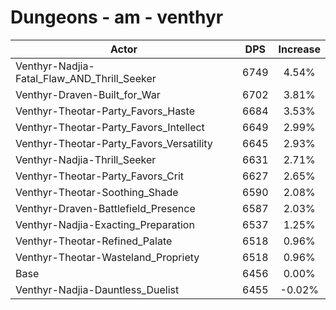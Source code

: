 # Dungeons - am - venthyr
| Actor | DPS | Increase |
|---|:---:|:---:|
|Venthyr-Nadjia-Fatal_Flaw_AND_Thrill_Seeker|6749|4.54%|
|Venthyr-Draven-Built_for_War|6702|3.81%|
|Venthyr-Theotar-Party_Favors_Haste|6684|3.53%|
|Venthyr-Theotar-Party_Favors_Intellect|6649|2.99%|
|Venthyr-Theotar-Party_Favors_Versatility|6645|2.93%|
|Venthyr-Nadjia-Thrill_Seeker|6631|2.71%|
|Venthyr-Theotar-Party_Favors_Crit|6627|2.65%|
|Venthyr-Theotar-Soothing_Shade|6590|2.08%|
|Venthyr-Draven-Battlefield_Presence|6587|2.03%|
|Venthyr-Nadjia-Exacting_Preparation|6537|1.25%|
|Venthyr-Theotar-Refined_Palate|6518|0.96%|
|Venthyr-Theotar-Wasteland_Propriety|6518|0.96%|
|Base|6456|0.00%|
|Venthyr-Nadjia-Dauntless_Duelist|6455|-0.02%|
